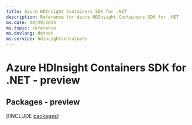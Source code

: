 ```yaml
---
title: Azure HDInsight Containers SDK for .NET
description: Reference for Azure HDInsight Containers SDK for .NET
ms.date: 08/29/2024
ms.topic: reference
ms.devlang: dotnet
ms.service: hdinsightcontainers
---
```

# Azure HDInsight Containers SDK for .NET - preview
## Packages - preview
[!INCLUDE [packages](hdinsight-containers-index.md)]